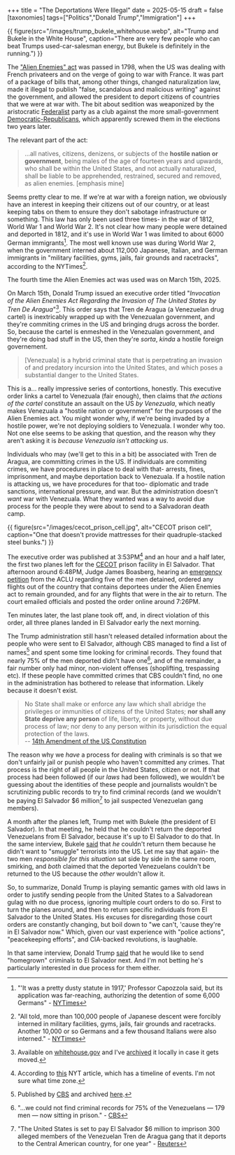 +++
title = "The Deportations Were Illegal"
date = 2025-05-15
draft = false
[taxonomies]
tags=["Politics","Donald Trump","Immigration"]
+++

{{ figure(src="/images/trump_bukele_whitehouse.webp", alt="Trump and Bukele in the White House", caption="There are very few people who can beat Trumps used-car-salesman energy, but Bukele is definitely in the running.") }}

The ["Alien Enemies" act](https://www.archives.gov/milestone-documents/alien-and-sedition-acts) was passed in 1798, when the US was dealing with French privateers and on the verge of going to war with France. It was part of a package of bills that, among other things, changed naturalization law, made it illegal to publish "false, scandalous and malicious writing" against the government, and allowed the president to deport citizens of countries that we were at war with. The bit about sedition was weaponized by the aristocratic [Federalist](https://en.wikipedia.org/wiki/Federalist_Party) party as a club against the more small-government [Democratic-Republicans](https://en.wikipedia.org/wiki/Democratic-Republican_Party), which apparently screwed them in the elections two years later.

The relevant part of the act:

> ...all natives, citizens, denizens, or subjects of the **hostile nation or government**, being males of the age of fourteen years and upwards, who shall be within the United States, and not actually naturalized, shall be liable to be apprehended, restrained, secured and removed, as alien enemies. [emphasis mine]

Seems pretty clear to me. If we're at war with a foreign nation, we obviously have an interest in keeping their citizens out of our country, or at least keeping tabs on them to ensure they don't sabotage infrastructure or something. This law has only been used three times- in the war of 1812, World War 1 and World War 2. It's not clear how many people were detained and deported in 1812, and it's use in World War 1 was limited to about 6000 German immigrants[^1]. The most well known use was during World War 2, when the government interned about 112,000 Japanese, Italian, and German immigrants in "military facilities, gyms, jails, fair grounds and racetracks", according to the NYTimes[^2].

The fourth time the Alien Enemies act was used was on March 15th, 2025.

On March 15th, Donald Trump issued an executive order titled "*Invocation of the Alien Enemies Act Regarding the Invasion of The United States by Tren De Aragua*"[^3]. This order says that Tren de Aragua (a Venezuelan drug cartel) is inextricably wrapped up with the Venezualan government, and they're commiting crimes in the US and bringing drugs across the border. So, because the cartel is enmeshed in the Venezualan government, and they're doing bad stuff in the US, then they're *sorta*, *kinda* a hostile foreign governement. 

> [Venezuala] is a hybrid criminal state that is perpetrating an invasion of and predatory incursion into the United States, and which poses a substantial danger to the United States.

This is a... really impressive series of contortions, honestly. This executive order links a cartel to Venezuala (fair enough), then claims that *the actions of the cartel* constitute an assault on the US *by Venezuala*, which neatly makes Venezuala a "hostile nation or government" for the purposes of the Alien Enemies act. You might wonder why, if we're being invaded by a hostile power, we're not deploying soldiers to Venezuala. I wonder why too. Not one else seems to be asking that question, and the reason why they aren't asking it is *because Venezuala isn't attacking us*.

Individuals who may (we'll get to this in a bit) be associated with Tren de Aragua, are committing crimes in the US. If individuals are commiting crimes, we have procedures in place to deal with that- arrests, fines, imprisonment, and maybe deportation back to Venezuala. If a hostile nation is attacking us, we have procedures for that too- diplomatic and trade sanctions, international pressure, and war. But the administration doesn't *want* war with Venezuala. What they wanted was a way to avoid due process for the people they were about to send to a Salvadoran death camp. 

{{ figure(src="/images/cecot_prison_cell.jpg", alt="CECOT prison cell", caption="One that doesn't provide mattresses for their quadruple-stacked steel bunks.") }}

The executive order was published at 3:53PM[^4] and an hour and a half later, the first two planes left for the [CECOT](https://en.wikipedia.org/wiki/Terrorism_Confinement_Center) prison facility in El Salvador. That afternoon around 6:48PM, Judge James Boasberg, hearing an [emergency petition](https://assets.aclu.org/live/uploads/2025/03/COMPLAINT-J.G.G.-v.-TRUMP.pdf) from the ACLU regarding five of the men detained, ordered any flights out of the country that contains deportees under the Alien Enemies act to remain grounded, and for any flights that were in the air to return. The court emailed officials and posted the order online around 7:26PM. 

Ten minutes later, the last plane took off, and, in direct violation of this order, all three planes landed in El Salvador early the next morning.

The Trump administration still hasn't released detailed information about the people who were sent to El Salvador, although CBS managed to find a list of names[^5] and spent some time looking for criminal records. They found that nearly 75% of the men deported didn't have one[^6], and of the remainder, a fair number only had minor, non-violent offenses (shoplifting, trespassing etc). If these people have committed crimes that CBS couldn't find, no one in the administration has bothered to release that information. Likely because it doesn't exist.

> No State shall make or enforce any law which shall abridge the privileges or immunities of citizens of the United States; **nor shall any State deprive any person** of life, liberty, or property, without due process of law; nor deny to any person within its jurisdiction the equal protection of the laws.  
> -- [14th Amendment of the US Constitution](https://constitution.congress.gov/browse/essay/amdt14-S1-3/ALDE_00013743/)

The reason why we *have* a process for dealing with criminals is so that we don't unfairly jail or punish people who haven't committed any crimes. That process is the right of all people in the United States, citizen or not. If that process had been followed (if our *laws* had been followed), we wouldn't be guessing about the identities of these people and journalists wouldn't be scrutinizing public records to try to find criminal records (and we wouldn't be paying El Salvador $6 million[^7] to jail suspected Venezuelan gang members).

A month after the planes left, Trump met with Bukele (the president of El Salvador). In that meeting, he held that he couldn't return the deported Venezuelans from El Salvador, because it's up to El Salvador to do that. In the same interview, Bukele [said](https://youtu.be/_vluzonJnek?t=1223) that *he* couldn't return them because he didn't want to "smuggle" terrorists into the US. Let me say that again- the two men *responsible for this situation* sat side by side in the same room, smirking, and *both* claimed that the deported Venezuelans couldn't be returned to the US because the *other* wouldn't allow it.

So, to summarize, Donald Trump is playing semantic games with old laws in order to justify sending people from the United States to a Salvadorean gulag with no due process, ignoring multiple court orders to do so. First to turn the planes around, and then to return specific individuals from El Salvador to the United States. His excuses for disregarding those court orders are constantly changing, but boil down to "we can't, 'cause they're in El Salvador now." Which, given our vast experience with "police actions", "peacekeeping efforts", and CIA-backed revolutions, is laughable.

In that same interview, Donald Trump [said](https://youtu.be/9gLrZ2EYzJw?t=58) that he would like to send "homegrown" criminals to El Salvador next. And I'm not betting he's particularly interested in due process for them either. 

[^1]: "'It was a pretty dusty statute in 1917,' Professor Capozzola said, but its application was far-reaching, authorizing the detention of some 6,000 Germans" - [NYTimes](https://archive.is/znWZt)
[^2]: "All told, more than 100,000 people of Japanese descent were forcibly interned in military facilities, gyms, jails, fair grounds and racetracks. Another 10,000 or so Germans and a few thousand Italians were also interned." - [NYTimes](https://archive.is/znWZt)
[^3]: Available on [whitehouse.gov](https://www.whitehouse.gov/presidential-actions/2025/03/invocation-of-the-alien-enemies-act-regarding-the-invasion-of-the-united-states-by-tren-de-aragua/) and I've [archived](@/data/2025-03-15-alien-enemies-act.md) it locally in case it gets moved.
[^4]: According to [this](https://archive.is/O6ddQ) NYT article, which has a timeline of events. I'm not sure what time zone.
[^5]: Published by [CBS](https://www.cbsnews.com/news/venezuelans-deported-el-salvador-names) and archived [here](@/data/2025-3-15-deportations.md).
[^6]: "...we could not find criminal records for 75% of the Venezuelans — 179 men — now sitting in prison." - [CBS](https://www.cbsnews.com/news/what-records-show-about-migrants-sent-to-salvadoran-prison-60-minutes-transcript/)
[^7]: "The United States is set to pay El Salvador $6 million to imprison 300 alleged members of the Venezuelan Tren de Aragua gang that it deports to the Central American country, for one year" - [Reuters](https://www.reuters.com/world/us/us-pay-el-salvador-jail-300-alleged-gang-members-ap-reports-2025-03-15/)

